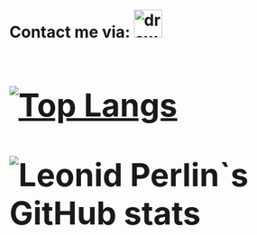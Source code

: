 
<h1> Contact me via: 
<a href="https://www.t.me/perlinleonid">
<img src="https://upload.wikimedia.org/wikipedia/commons/thumb/8/83/Telegram_2019_Logo.svg/2048px-Telegram_2019_Logo.svg.png" alt="drawing" width="50"/>
<a/>
<h1/>

[![Top Langs](https://github-readme-stats.vercel.app/api/top-langs/?username=perlinleo&exclude_repo=ml_bmstu&layout=compact&langs_count=8&bg_color=30,e96443,904e95&title_color=fff&text_color=fff)]()


![Leonid Perlin`s GitHub stats](https://github-readme-stats.vercel.app/api?username=perlinleo&show_icons=true&bg_color=30,e96443,904e95&title_color=fff&text_color=fff)

